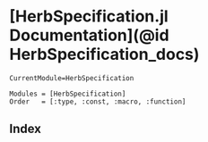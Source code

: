 # [HerbSpecification.jl Documentation](@id HerbSpecification_docs)

```@meta
CurrentModule=HerbSpecification
```

```@autodocs
Modules = [HerbSpecification]
Order   = [:type, :const, :macro, :function]
```

## Index

```@index
```
